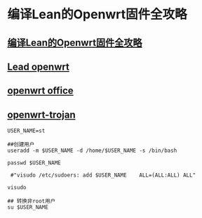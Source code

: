 # 编译Lean的Openwrt固件全攻略


## [编译Lean的Openwrt固件全攻略](https://imgki.com/archives/openwrt-lean.html)

## [Lead openwrt](https://github.com/coolsnowwolf/lede)

## [openwrt office](https://github.com/openwrt/openwrt)

## [openwrt-trojan](https://github.com/trojan-gfw/openwrt-trojan)


```shell
USER_NAME=st

##创建用户
useradd -m $USER_NAME -d /home/$USER_NAME -s /bin/bash

passwd $USER_NAME

 #"visudo /etc/sudoers: add $USER_NAME    ALL=(ALL:ALL) ALL"

visudo

## 转换非root用户
su $USER_NAME

```


